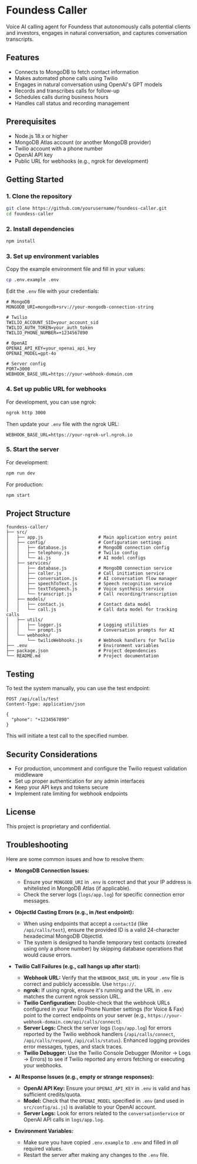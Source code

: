 # Foundess Caller

Voice AI calling agent for Foundess that autonomously calls potential clients and investors, engages in natural conversation, and captures conversation transcripts.

## Features

- Connects to MongoDB to fetch contact information
- Makes automated phone calls using Twilio
- Engages in natural conversation using OpenAI's GPT models
- Records and transcribes calls for follow-up
- Schedules calls during business hours
- Handles call status and recording management

## Prerequisites

- Node.js 18.x or higher
- MongoDB Atlas account (or another MongoDB provider)
- Twilio account with a phone number
- OpenAI API key
- Public URL for webhooks (e.g., ngrok for development)

## Getting Started

### 1. Clone the repository

```bash
git clone https://github.com/yourusername/foundess-caller.git
cd foundess-caller
```

### 2. Install dependencies

```bash
npm install
```

### 3. Set up environment variables

Copy the example environment file and fill in your values:

```bash
cp .env.example .env
```

Edit the `.env` file with your credentials:

```
# MongoDB
MONGODB_URI=mongodb+srv://your-mongodb-connection-string

# Twilio
TWILIO_ACCOUNT_SID=your_account_sid
TWILIO_AUTH_TOKEN=your_auth_token
TWILIO_PHONE_NUMBER=+1234567890

# OpenAI
OPENAI_API_KEY=your_openai_api_key
OPENAI_MODEL=gpt-4o

# Server config
PORT=3000
WEBHOOK_BASE_URL=https://your-webhook-domain.com
```

### 4. Set up public URL for webhooks

For development, you can use ngrok:

```bash
ngrok http 3000
```

Then update your `.env` file with the ngrok URL:

```
WEBHOOK_BASE_URL=https://your-ngrok-url.ngrok.io
```

### 5. Start the server

For development:

```bash
npm run dev
```

For production:

```bash
npm start
```

## Project Structure

```
foundess-caller/
├── src/
│   ├── app.js                     # Main application entry point
│   ├── config/                    # Configuration settings
│   │   ├── database.js            # MongoDB connection config
│   │   ├── telephony.js           # Twilio config
│   │   └── ai.js                  # AI model configs
│   ├── services/
│   │   ├── database.js            # MongoDB connection service
│   │   ├── caller.js              # Call initiation service
│   │   ├── conversation.js        # AI conversation flow manager
│   │   ├── speechToText.js        # Speech recognition service
│   │   ├── textToSpeech.js        # Voice synthesis service
│   │   └── transcript.js          # Call recording/transcription
│   ├── models/
│   │   ├── contact.js             # Contact data model
│   │   └── call.js                # Call data model for tracking calls
│   ├── utils/
│   │   ├── logger.js              # Logging utilities
│   │   └── prompt.js              # Conversation prompts for AI
│   └── webhooks/
│       └── twilioWebhooks.js      # Webhook handlers for Twilio
├── .env                           # Environment variables
├── package.json                   # Project dependencies
└── README.md                      # Project documentation
```

## Testing

To test the system manually, you can use the test endpoint:

```
POST /api/calls/test
Content-Type: application/json

{
  "phone": "+1234567890"
}
```

This will initiate a test call to the specified number.

## Security Considerations

- For production, uncomment and configure the Twilio request validation middleware
- Set up proper authentication for any admin interfaces
- Keep your API keys and tokens secure
- Implement rate limiting for webhook endpoints

## License

This project is proprietary and confidential.

## Troubleshooting

Here are some common issues and how to resolve them:

- **MongoDB Connection Issues:**
  - Ensure your `MONGODB_URI` in `.env` is correct and that your IP address is whitelisted in MongoDB Atlas (if applicable).
  - Check the server logs (`logs/app.log`) for specific connection error messages.

- **ObjectId Casting Errors (e.g., in /test endpoint):**
  - When using endpoints that accept a `contactId` (like `/api/calls/test`), ensure the provided ID is a valid 24-character hexadecimal MongoDB ObjectId.
  - The system is designed to handle temporary test contacts (created using only a phone number) by skipping database operations that would cause errors.

- **Twilio Call Failures (e.g., call hangs up after start):**
  - **Webhook URL:** Verify that the `WEBHOOK_BASE_URL` in your `.env` file is correct and publicly accessible. Use `https://`.
  - **ngrok:** If using ngrok, ensure it's running and the URL in `.env` matches the current ngrok session URL.
  - **Twilio Configuration:** Double-check that the webhook URLs configured in your Twilio Phone Number settings (for Voice & Fax) point to the correct endpoints on your server (e.g., `https://your-webhook-domain.com/api/calls/connect`).
  - **Server Logs:** Check the server logs (`logs/app.log`) for errors reported by the Twilio webhook handlers (`/api/calls/connect`, `/api/calls/respond`, `/api/calls/status`). Enhanced logging provides error messages, types, and stack traces.
  - **Twilio Debugger:** Use the Twilio Console Debugger (Monitor -> Logs -> Errors) to see if Twilio reported any errors fetching or executing your webhooks.

- **AI Response Issues (e.g., empty or strange responses):**
  - **OpenAI API Key:** Ensure your `OPENAI_API_KEY` in `.env` is valid and has sufficient credits/quota.
  - **Model:** Check that the `OPENAI_MODEL` specified in `.env` (and used in `src/config/ai.js`) is available to your OpenAI account.
  - **Server Logs:** Look for errors related to the `conversationService` or OpenAI API calls in `logs/app.log`.

- **Environment Variables:**
  - Make sure you have copied `.env.example` to `.env` and filled in *all* required values.
  - Restart the server after making any changes to the `.env` file.
